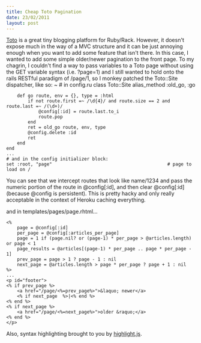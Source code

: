 ```yaml
---
title: Cheap Toto Pagination
date: 23/02/2011
layout: post
---
```


[Toto](http://cloudhead.io/toto) is a great tiny blogging platform for
Ruby/Rack. However, it doesn't expose much in the way of a MVC structure
and it can be just annoying enough when you want to add some feature
that isn't there. In this case, I wanted to add some simple older/newer
pagination to the front page. To my chagrin, I couldn't find a way to
pass variables to a Toto page without using the GET variable syntax
(i.e. ?page=1) and I still wanted to hold onto the rails RESTful
paradigm of /page/1, so I monkey patched the Toto::Site dispatcher, like
so:
~
    # in config.ru
    class Toto::Site
        alias_method :old_go, :go

        def go route, env = {}, type = :html
            if not route.first =~ /\d{4}/ and route.size == 2 and route.last =~ /(\d+)/
                @config[:id] = route.last.to_i
                route.pop
            end
            ret = old_go route, env, type
            @config.delete :id
            ret
        end
    end
    ...
    # and in the config initializer block:
    set :root, "page"                                           # page to load on /

You can see that we intercept routes that look like name/1234 and pass
the numeric portion of the route in @config[:id], and then clear
@config[:id] (because @config is persistent). This is pretty hacky and
only really acceptable in the context of Heroku caching everything.

and in templates/pages/page.rhtml...

    <%
        page = @config[:id]
        per_page = @config[:articles_per_page]
        page = 1 if (page.nil? or (page-1) * per_page > @articles.length) or page < 1
        page_results = @articles[(page-1) * per_page .. page * per_page - 1]
        prev_page = page > 1 ? page - 1 : nil
        next_page = @articles.length > page * per_page ? page + 1 : nil
    %>
    ...
    <p id="footer">
    <% if prev_page %>
        <a href="/page/<%=prev_page%>">&laquo; newer</a>
        <% if next_page  %>|<% end %>
    <% end %>
    <% if next_page %>
        <a href="/page/<%=next_page%>">older &raquo;</a>
    <% end %>
    </p>
Also, syntax highlighting brought to you by [highlight.js](http://softwaremaniacs.org/soft/highlight/en/).
